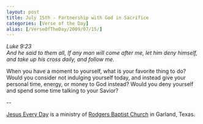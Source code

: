 ```yaml
---
layout: post
title: July 15th - Partnership with God in Sacrifice
categories: [Verse of the Day]
alias: [/VerseOfTheDay/2009/07/15/]
---
```


_Luke 9:23  
And he said to them all, If any man will come after me, let him deny
himself, and take up his cross daily, and follow me._

When you have a moment to yourself, what is your favorite thing to
do? Would you consider not indulging yourself today, and instead give
your personal time, energy, or money to God instead? Would you deny
yourself and spend some time talking to your Savior?

 --

<a href=http://jesuseveryday.net>Jesus Every Day</a> is a ministry of <a href=http://rodgersbaptist.net>Rodgers Baptist Church</a> in Garland, Texas.
